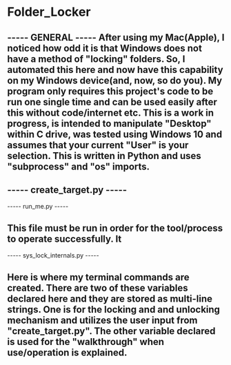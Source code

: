 # Folder_Locker

----- GENERAL -----
After using my Mac(Apple), I noticed how odd it is that Windows does not have a method of "locking" folders. So, I automated this here and now have this capability on my Windows device(and, now, so do you). My program only requires this project's code to be run one single time and can be used easily after this without code/internet etc. This is a work in progress, is intended to manipulate "Desktop" within C drive, was tested using Windows 10 and assumes that your current "User" is your selection. This is written in Python and uses "subprocess" and "os" imports.
-------------------

----- create_target.py -----
----------------------------

----- run_me.py -----

This file must be run in order for the tool/process to operate successfully. It 
---------------------

----- sys_lock_internals.py -----

Here is where my terminal commands are created. There are two of these variables declared here and they are stored as
multi-line strings. One is for the locking and and unlocking mechanism and utilizes the user input from "create_target.py". 
The other variable declared is used for the "walkthrough" when use/operation is explained.
---------------------------------
